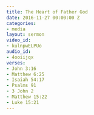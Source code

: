 ```yaml
---
title: The Heart of Father God
date: 2016-11-27 00:00:00 Z
categories:
- media
layout: sermon
video_id:
- kulnpwELPUo
audio_id:
- 4ooiijqx
verses:
- John 3:16
- Matthew 6:25
- Isaiah 54:17
- Psalms 91
- 3 John 2
- Matthew 15:22
- Luke 15:21
---
```


